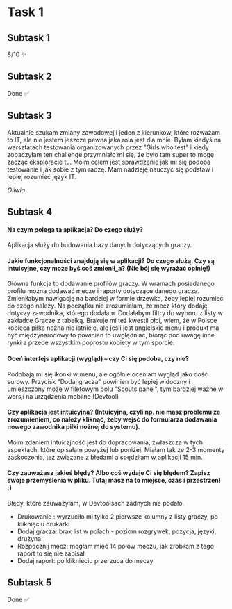 # Task 1
## Subtask 1
8/10 ✨
## Subtask 2
Done ✅
## Subtask 3
Aktualnie szukam zmiany zawodowej i jeden z kierunków, które rozważam to IT, ale nie jestem jeszcze pewna jaka rola jest dla mnie. Byłam kiedyś na warsztatach testowania organizowanych przez "Girls who test" i kiedy zobaczyłam ten challenge przymniało mi się, że było tam super to mogę zacząć eksploracje tu. Moim celem jest sprawdzenie jak mi się podoba testowanie i jak sobie z tym radzę. Mam nadzieję nauczyć się podstaw i lepiej rozumieć język IT.

*Oliwia*

## Subtask 4
#### Na czym polega ta aplikacja? Do czego służy?
Aplikacja służy do budowania bazy danych dotyczących graczy.
#### Jakie funkcjonalności znajdują się w aplikacji? Do czego służą. Czy są intuicyjne, czy może byś coś zmienił_a? (Nie bój się wyrażać opinię!)
Główna funkcja to dodawanie profilów graczy. W wramach posiadanego profilu można dodawać mecze i raporty dotyczące danego gracza.
Zmieniłabym nawigację na bardziej w formie drzewka, żeby lepiej rozumieć do czego należy. Na początku nie zrozumiałam, że mecz który dodaję dotyczy zawodnika, którego dodałam.
Dodałabym filtry do wyboru z listy w zakładce Gracze z tabelką.
Brakuje mi też kwestii płci, wiem, że w Polsce kobieca piłka nożna nie istnieje, ale jeśli jest angielskie menu i produkt ma być międzynarodowy to powinien to uwględniać, biorąc pod uwagę inne rynki a przede wszystkim poprostu kobiety w tym sporcie.
#### Oceń interfejs aplikacji (wygląd) – czy Ci się podoba, czy nie?
Podobają mi się ikonki w menu, ale ogólnie oceniam wygląd jako dość surowy. Przycisk "Dodaj gracza" powinien być lepiej widoczny i umieszczony może w filetowym polu "Scouts panel", tym bardziej ważne w wersji na urządzenia mobilne (Devtool)
#### Czy aplikacja jest intuicyjna? (Intuicyjna, czyli np. nie masz problemu ze zrozumieniem, co należy kliknąć, żeby wejść do formularza dodawania nowego zawodnika piłki nożnej do systemu).
Moim zdaniem intuiczjność jest do dopracowania, zwłaszcza w tych aspektach, które opisałam powyżej lub poniżej. Miałam tak ze 2-3 momenty zaskoczenia, też związane z błedami a spędziłam w aplikacji 15 min. 
#### Czy zauważasz jakieś błędy? Albo coś wydaje Ci się błędem? Zapisz swoje przemyślenia w pliku. Tutaj masz na to miejsce, czas i przestrzeń! ;)
Błędy, które zauważyłam, w Devtoolsach żadnych nie podało. 
- Drukowanie : wyrzuciło mi tylko 2 pierwsze kolumny z listy graczy, po kliknięciu drukarki
- Dodaj gracza: brak list w polach - poziom rozgrywek, pozycja, języki, drużyna
- Rozpocznij mecz: mogłam mieć 14 połów meczu, jak zrobiłam z tego raport to się nie zapisał 
- Dodaj raport: po kliknięciu przerzuca do meczy
## Subtask 5
Done ✅
